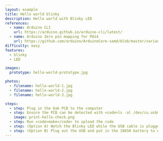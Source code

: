 ```yaml
---
layout: example
title: Hello world blinky
description: Hello world with Blinky LED
references:
  - name: Arduino CLI
    url: https://arduino.github.io/arduino-cli/latest/
  - name: Arduino Zero pin mapping for PA14
    url: https://github.com/arduino/ArduinoCore-samd/blob/master/variants/arduino_zero/variant.cpp
difficulty: easy
features:
  - blinky
  - LED

images:
  prototype: hello-world-prototype.jpg

photos:
  - filename: hello-world-1.jpg
  - filename: hello-world-2.jpg
  - filename: hello-world-3.jpg

steps:
  - step: Plug in the Oak PCB to the computer
  - step: Ensure the PCB can be detected with <code>ls -al /dev/cu.usbmodem</code> and <code>arduino-cli board list</code>
    image: print-hello-check.png
  - step: Run <code>make</code> to upload the code
  - step: (Option A) Watch the Blinky LED while the USB cable is plugged into the laptop
  - step: (Option B) Plug out the USB and put in the 18650 battery to watch the blinky LED
---
```

